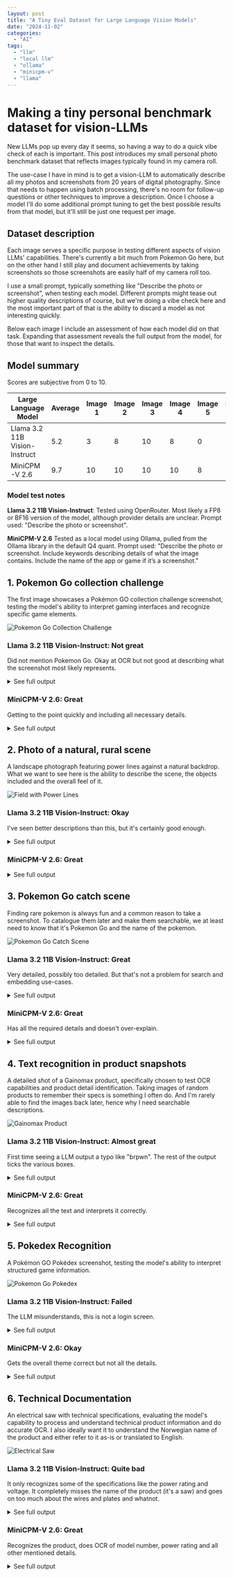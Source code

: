 ```yaml
---
layout: post
title: "A Tiny Eval Dataset for Large Language Vision Models"
date: "2024-11-02"
categories:
  - "AI"
tags:
  - "llm"
  - "local llm"
  - "ollama"
  - "minicpm-v"
  - "llama"
---
```


# Making a tiny personal benchmark dataset for vision-LLMs

New LLMs pop up every day it seems, so having a way to do a quick vibe check of each is important. This post introduces my small personal photo benchmark dataset that reflects images typically found in my camera roll.

The use-case I have in mind is to get a vision-LLM to automatically describe all my photos and screenshots from 20 years of digital photography. Since that needs to happen using batch processing, there's no room for follow-up questions or other techniques to improve a description. Once I choose a model I'll do some additional prompt tuning to get the best possible results from that model, but it'll still be just one request per image.

## Dataset description

Each image serves a specific purpose in testing different aspects of vision LLMs' capabilities. There's currently a bit much from Pokemon Go here, but on the other hand I still play and document achievements by taking screenshots so those screenshots are easily half of my camera roll too.

I use a small prompt, typically something like "Describe the photo or screenshot", when testing each model. Different prompts might tease out higher quality descriptions of course, but we're doing a vibe check here and the most important part of that is the ability to discard a model as not interesting quickly.

Below each image I include an assessment of how each model did on that task. Expanding that assessment reveals the full output from the model, for those that want to inspect the details.

## Model summary

Scores are subjective from 0 to 10.

| Large Language Model          | Average | Image 1 | Image 2 | Image 3 | Image 4 | Image 5 | Image 6 | Tested at  |
|-------------------------------|---------|---------|---------|---------|---------|---------|---------|------------|
| Llama 3.2 11B Vision-Instruct |   5.2   |    3    |    8    |   10    |    8    |    0    |    2    | 2024-11-02 |
| MiniCPM-V 2.6                 |   9.7   |   10    |   10    |   10    |   10    |    8    |   10    | 2024-09-11 |

### Model test notes

**Llama 3.2 11B Vision-Instruct**:
Tested using OpenRouter. Most likely a FP8 or BF16 version of the model, although provider details are unclear. Prompt used: "Describe the photo or screenshot".

**MiniCPM-V 2.6**
Tested as a local model using Ollama, pulled from the Ollama library in the default Q4 quant. Prompt used: "Describe the photo or screenshot. Include keywords describing details of what the image contains. Include the name of the app or game if it’s a screenshot."

## 1. Pokemon Go collection challenge

The first image showcases a Pokémon GO collection challenge screenshot, testing the model's ability to interpret gaming interfaces and recognize specific game elements.

<img src="/assets/images/test1.png" alt="Pokemon Go Collection Challenge" style="max-width:300px;">

### Llama 3.2 11B Vision-Instruct: Not great

Did not mention Pokemon Go. Okay at OCR but not good at describing what the screenshot most likely represents.

<details>
<summary>
See full output
</summary>
This image shows a screenshot of a screen display on an iPhone, with a green and blue gradient background featuring level lines of a bike path. At the top left are the time "14:06" in white, wireless data signal strength, and battery level. In the center, below the section saying "Congratulations!", is a gold ring around an image showing a medal with the number 77.

The slider bar is at the bottom, and the area is green at the top, transitioning to blue over a map or road and houses. There are lines that look like level bars on a road on the right and light green text on the right side, saying "5:05:30" and "SHARE". The bottom of the slider bar has a light green rounded rectangle with white "SHARE" text next to a light-green circle with a white outline to its right. Below it is a similar-looking blue button with white "SAVE IMAGE" text and the Save photo icon.

Additionally, there are two small-scale logos near the top on the left side. The image suggests that it may be a crossword puzzle game since the surrounding levels do not display any clues as to what game it is.
</details>

### MiniCPM-V 2.6: Great

Getting to the point quickly and including all necessary details.

<details>
<summary>
See full output
</summary>
The image is a screenshot from the game 'Pokémon Go,' showing the player's achievement of completing a Collection Challenge. The screen displays a congratulatory message in bold, white text against a vibrant green background with an overlay of faint city outlines and icons related to gameplay options such as weather conditions or health status at the top right corner.

Key elements include:
- A golden coin icon indicating '77' - likely representing collected items.
- Instructions encouraging players to see their Elite Collector medal in-game for all completed challenges, which is highlighted by a circular button with an upward arrow and text "SHARE" above it and another labeled "SAVE IMAGE" below it.

The user's username appears at the bottom left corner, along with some numerical data indicating game statistics. The overall theme suggests progression within the gameplay towards collecting items or completing specific objectives, which is a common feature in augmented reality games like Pokémon Go aimed at encouraging exploration and strategy among players to collect various in-game creatures known as 'Pokémon.'
</details>


## 2. Photo of a natural, rural scene

A landscape photograph featuring power lines against a natural backdrop. What we want to see here is the ability to describe the scene, the objects included and the overall feel of it.

<img src="/assets/images/test2.jpg" alt="Field with Power Lines" style="max-width:600px;">

### Llama 3.2 11B Vision-Instruct: Okay

I've seen better descriptions than this, but it's certainly good enough.

<details>
<summary>
See full output
</summary>
This serene landscape image captures a farmland landscape at dusk, with a row of power lines extending from the right to move background a row of trees, fading into the sky's warm hues of blue, pink, orange, and yellow. In the foreground, a tree is silhouetted in a field of green grass, which gradually transitions to dry fields. Beyond the row of power lines, trees line the far horizon, with a red building peeking through the silhouette of the towers and trees. The image exudes a sense of tranquility and peacefulness, conveying a feeling of time spent in rural solitude.
</details>

### MiniCPM-V 2.6: Great

<details>
<summary>
See full output
</summary>
This image captures a serene rural scene at dusk. The sky is transitioning from day to night, with the sun setting on the horizon and casting a warm glow across the landscape. Power lines are prominently featured in the foreground, leading into the distance where they converge near some buildings partially visible through the trees. A field of tall grass occupies most of the lower half of the image, adding texture and depth to the scene. The overall mood is peaceful and contemplative, evoking a sense of tranquility as day turns to evening.

Keywords: rural landscape, dusk, power lines, fields, sunset, tranquil atmosphere
</details>

## 3. Pokemon Go catch scene

Finding rare pokemon is always fun and a common reason to take a screenshot. To catalogue them later and make them searchable, we at least need to know that it's Pokemon Go and the name of the pokemon.

<img src="/assets/images/test3.png" alt="Pokemon Go Catch Scene" style="max-width:300px;">

### Llama 3.2 11B Vision-Instruct: Great

Very detailed, possibly too detailed. But that's not a problem for search and embedding use-cases. 

<details>
<summary>
See full output
</summary>
The image shows a screenshot of a phone screen with the Pokémon character Snorlax in the center, surrounded by trees and mountains. The overall atmosphere is peaceful and serene, suggesting a morning or daytime setting.

Here are the key elements of the image:
* **Snorlax:**
	+ Standing in the center of the image
	+ Blue and white fur
	+ Red eyes
	+ White belly
* **Trees:**
	+ Red and orange leaves
	+ Green leaves on some trees
	+ Varieties of trees, including deciduous and evergreen
* **Mountains:**
	+ Blue-gray color
	+ Faint outlines
	+ Blurred in the background
* **Sky:**
	+ Light blue color
	+ White clouds
	+ Sun or moon not visible
* **Text:**
	+ "Bonus Challenge!" written in white font
	+ "Catch Snorlax!" written below the first line

Overall, the image appears to be a screenshot from a Pokémon game, possibly a bonus challenge level where the player must catch Snorlax. The peaceful atmosphere and serene surroundings suggest a morning or daytime setting, but the exact time of day is not specified.
</details>

### MiniCPM-V 2.6: Great

Has all the required details and doesn't over-explain.

<details>
<summary>
See full output
</summary>
The image depicts a vibrant scene from the Pokémon Go mobile game. At its center is Snorlax, a large blue and white Pokémon with pink cheeks, sitting in an open field surrounded by colorful autumnal trees showcasing shades of red and purple leaves against a clear sky. The text "Bonus Challenge! Catch Snorlax!" appears prominently across the image, indicating that players have successfully caught this rare Pokémon during their gameplay session.

Key details include:
- Time display at the top left corner reading '06:36'.
- Network signal indicator showing 4G with a full battery.
- The colorful and lively environment of the game's setting represents typical in-game exploration areas.
</details>


## 4. Text recognition in product snapshots

A detailed shot of a Gainomax product, specifically chosen to test OCR capabilities and product detail identification. Taking images of random products to remember their specs is something I often do. And I'm rarely able to find the images back later, hence why I need searchable descriptions.

<img src="/assets/images/test4.jpg" alt="Gainomax Product" style="max-width:300px;">

### Llama 3.2 11B Vision-Instruct: Almost great

First time seeing a LLM output a typo like "brpwn". The rest of the output ticks the various boxes.

<details>
<summary>
See full output
</summary>
This photograph depicts a container of Gainomax Choco Coffee High Protein drink. The white container features white cap, with the brand name "Gainomax" in upper case, and "Choco Coffee" in a larger, brown font accenting the "C". The packaging communicates nutritional information: "High Protein" alongside a white number 30 and "No Added Sugar", as well as its volume (250 ml).

The front of the carton features brpwn liquid splatters,  a partial view of a coffee bean, and an image of chocolate depicting the melting of a square cube of chocolate.

The container rests on a light brown wooden surface, with the wood displaying distinctive curly grain, some of which overtops the edges.

Overall, this image showcases a nutritional beverage product, highlighting its unique flavor and key features while emphasizing its health benefits, making it an attractive option for consumers seeking a convenient and nutritious drink.
</details>

### MiniCPM-V 2.6: Great

Recognizes all the text and interprets it correctly.

<details>
<summary>
See full output
</summary>
This image displays a product, specifically a carton of 'Gainomax Choco Coffee' which is marketed as high protein and without added sugar. It's positioned on a wooden surface with the brand name prominently displayed at the top in bold black letters against a white background. The front of the packaging features images of chocolate pieces, coffee beans, and chunks of cocoa, emphasizing its flavor profile. Key details include '30g PROTEIN' highlighted as one of its main selling points, accompanied by other claims like 'NO ADDED SUGAR'. It's 250 ml in volume. The overall setting suggests a focus on health-conscious consumers interested in nutritional supplements or high-protein beverages.
</details>


## 5. Pokedex Recognition

A Pokémon GO Pokédex screenshot, testing the model's ability to interpret structured game information.

<img src="/assets/images/test5.png" alt="Pokemon Go Pokedex" style="max-width:300px;">

### Llama 3.2 11B Vision-Instruct: Failed

The LLM misunderstands, this is not a login screen.

<details>
<summary>
See full output
</summary>
The image shows the top half of a cell phone screen displaying the Pokémon Go login screen, with the phone's battery life and signal strength visible. The screen features a pink and purple background with a 3D rendering of a Pokémon, a banner indicating that the user is registered to Pokédex, nine Pokémons in boxes, as well as a time and character selection

Overall, the image suggests that the user has just logged in to their Pokémon Go account and is now ready to play the game, with the top half of the screen displaying the login screen and the bottom half displaying the user's profile information.
</details>

### MiniCPM-V 2.6: Okay

Gets the overall theme correct but not all the details.

<details>
<summary>
See full output
</summary>
The image depicts a scene from the mobile game "Pokémon GO." It shows an in-game notification at the top indicating that it's 20:50, with signal strength bars and battery life displayed. A Pokémon named Saltyshark is shown above this notification, rendered in a simplistic low-poly art style against a pink gradient background. Below are icons representing various items or creatures within the game, including other Pokémon such as Articuno, Piplup, Vulpix, and others. The text "Registered to Pokédex" suggests that an item has been added to this virtual encyclopedia feature in-game.

Keywords: mobile app screenshot, Pokémon GO, notification bar, 20:50 time display, Saltyshark creature model, low-poly art style, pink gradient background, icons representing different items or creatures.
</details>


## 6. Technical Documentation

An electrical saw with technical specifications, evaluating the model's capability to process and understand technical product information and do accurate OCR. I also ideally want it to understand the Norwegian name of the product and either refer to it as-is or translated to English.

<img src="/assets/images/test6.jpg" alt="Electrical Saw" style="max-width:600px;">

### Llama 3.2 11B Vision-Instruct: Quite bad

It only recognizes some of the specifications like the power rating and voltage. It completely misses the name of the product (it's a saw) and goes on too much about the wires and plates and whatnot.

<details>
<summary>
See full output
</summary>
The image shows a close-up view of an electrical device with wires and cables attached to it. The device is black and has a yellow label on the front.

* A yellow label on the front of a black device:
	+ The label is rectangular in shape
	+ It has a yellow background with black text
	+ The text includes information about the device's specifications, such as its power rating (800W), voltage (230V/50Hz), and frequency (50Hz)
	+ There are also some symbols and markings on the label, including a circular symbol and a line drawing of a plug
* Black wires and cables attached to the device:
	+ The wires are thick and black in color
	+ They are attached to the top and sides of the device
	+ There are several wires, but they are all connected to each other in a single bundle
* A blue metal plate underneath the device:
	+ The plate is flat and rectangular in shape
	+ It is positioned directly underneath the device
	+ The plate has a slight curvature to it, suggesting that it may be a mounting surface for the device

Overall, the image suggests that the device is an electrical component, possibly a motor or generator, and that it is designed to be mounted on a surface or connected to external wires. The yellow label provides important information about the device's specifications and performance characteristics.
</details>

### MiniCPM-V 2.6: Great

Recognizes the product, does OCR of model number, power rating and all other mentioned details.

<details>
<summary>
See full output
</summary>
This image appears to be a photograph of an electrical device, specifically labeled as "Kapp- og gjæringssag" which translates from Norwegian or Swedish to 'cover and securing tool'. The label on the box provides technical specifications for this particular model. Key details include:

1. **Model Number**: M1YT-3Z0-205
2. **Power Rating**: 800W, indicating its electrical power consumption.
3. **Voltage and Frequency**: 230V/50Hz, specifying the voltage and frequency at which it should be operated (common for Europe).
4. **Dimensions**:
   - Ø205 x 30 mm
   - Height: 1.6 cm
5. **Speed**: 4500R.P.M., referring to its rotational speed.
6. **Certifications**: The box displays several certification marks indicating compliance with various safety and quality standards, including CE marking which ensures that the product meets EU health, safety, and environmental protection requirements.

The device is mounted on what seems like a piece of machinery or workbench setup, suggesting it's used in an industrial or workshop environment. Given its robust build and professional labeling, this tool likely serves as part of larger equipment for specific tasks requiring securement or covering operations.
</details>
